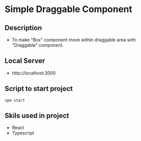 # Simple Draggable Component

## Description

- To make "Box" component move within draggable area with "Draggable" component.

## Local Server

- http://localhost:3000

## Script to start project

```
npm start
```

## Skils used in project

- React
- Typescript
